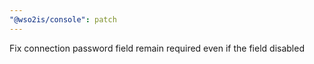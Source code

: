 ```yaml
---
"@wso2is/console": patch
---
```


Fix connection password field remain required even if the field disabled
